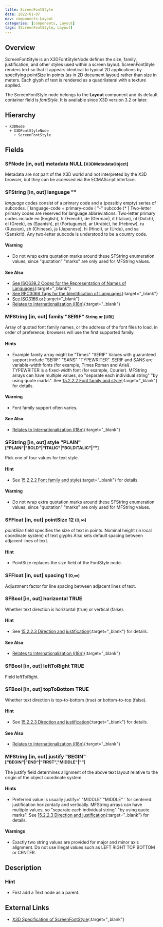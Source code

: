```yaml
---
title: ScreenFontStyle
date: 2022-01-07
nav: components-Layout
categories: [components, Layout]
tags: [ScreenFontStyle, Layout]
---
```

<style>
.post h3 {
  word-spacing: 0.2em;
}
</style>

## Overview

ScreenFontStyle is an X3DFontStyleNode defines the size, family, justification, and other styles used within a screen layout. ScreenFontStyle renders text so that it appears identical to typical 2D applications by specifying pointSize in points (as in 2D document layout) rather than size in meters. Each glyph of text is rendered as a quadrilateral with a texture applied.

The ScreenFontStyle node belongs to the **Layout** component and its default container field is *fontStyle.* It is available since X3D version 3.2 or later.

## Hierarchy

```
+ X3DNode
  + X3DFontStyleNode
    + ScreenFontStyle
```

## Fields

### SFNode [in, out] **metadata** NULL <small>[X3DMetadataObject]</small>

Metadata are not part of the X3D world and not interpreted by the X3D browser, but they can be accessed via the ECMAScript interface.

### SFString [in, out] **language** ""

*language* codes consist of a primary code and a (possibly empty) series of subcodes. [ language-code = primary-code ( "-" subcode )\* ] Two-letter primary codes are reserved for language abbreviations. Two-letter primary codes include en (English), fr (French), de (German), it (Italian), nl (Dutch), el (Greek), es (Spanish), pt (Portuguese), ar (Arabic), he (Hebrew), ru (Russian), zh (Chinese), ja (Japanese), hi (Hindi), ur (Urdu), and sa (Sanskrit). Any two-letter subcode is understood to be a country code.

#### Warning

- Do not wrap extra quotation marks around these SFString enumeration values, since "quotation" "marks" are only used for MFString values.

#### See Also

- [See ISO639.2 Codes for the Representation of Names of Languages](https://www.loc.gov/standards/iso639-2/php/code_list.php){:target="_blank"}
- [See RFC3066 Tags for the Identification of Languages](https://tools.ietf.org/html/rfc3066){:target="_blank"}
- [See ISO3166 or](http://xml.coverpages.org/languageIdentifiers.html){:target="_blank"}
- [Relates to Internationalization (i18n)](https://www.w3.org/standards/webdesign/i18n){:target="_blank"}

### MFString [in, out] **family** "SERIF" <small>String or [URI]</small>

Array of quoted font family names, or the address of the font files to load, in order of preference; browsers will use the first supported family.

#### Hints

- Example family array might be "Times" "SERIF" Values with guaranteed support include "SERIF" "SANS" "TYPEWRITER". SERIF and SANS are variable-width fonts (for example, Times Roman and Arial). TYPEWRITER is a fixed-width font (for example, Courier). MFString arrays can have multiple values, so "separate each individual string" "by using quote marks". See [15.2.2.2 Font family and style](https://www.web3d.org/files/specifications/19775-1/V3.3/Part01/components/text.html#Fontfamilyandstyle){:target="_blank"} for details.

#### Warning

- Font family support often varies.

#### See Also

- [Relates to Internationalization (i18n)](https://www.w3.org/standards/webdesign/i18n){:target="_blank"}

### SFString [in, out] **style** "PLAIN" <small>["PLAIN"|"BOLD"|"ITALIC"|"BOLDITALIC"|""]</small>

Pick one of four values for text style.

#### Hint

- See [15.2.2.2 Font family and style](https://www.web3d.org/files/specifications/19775-1/V3.3/Part01/components/text.html#Fontfamilyandstyle){:target="_blank"} for details.

#### Warning

- Do not wrap extra quotation marks around these SFString enumeration values, since "quotation" "marks" are only used for MFString values.

### SFFloat [in, out] **pointSize** 12 <small>(0,∞)</small>

*pointSize* field specifies the size of text in points. Nominal height (in local coordinate system) of text glyphs Also sets default spacing between adjacent lines of text.

#### Hint

- PointSize replaces the size field of the FontStyle node.

### SFFloat [in, out] **spacing** 1 <small>[0,∞)</small>

Adjustment factor for line spacing between adjacent lines of text.

### SFBool [in, out] **horizontal** TRUE

Whether text direction is horizontal (true) or vertical (false).

#### Hint

- See [15.2.2.3 Direction and justification](https://www.web3d.org/files/specifications/19775-1/V3.3/Part01/components/text.html#Directionandjustification){:target="_blank"} for details.

#### See Also

- [Relates to Internationalization (i18n)](https://www.w3.org/standards/webdesign/i18n){:target="_blank"}

### SFBool [in, out] **leftToRight** TRUE

Field leftToRight.

### SFBool [in, out] **topToBottom** TRUE

Whether text direction is top-to-bottom (true) or bottom-to-top (false).

#### Hint

- See [15.2.2.3 Direction and justification](https://www.web3d.org/files/specifications/19775-1/V3.3/Part01/components/text.html#Directionandjustification){:target="_blank"} for details.

#### See Also

- [Relates to Internationalization (i18n)](https://www.w3.org/standards/webdesign/i18n){:target="_blank"}

### MFString [in, out] **justify** "BEGIN" <small>["BEGIN"|"END"|"FIRST","MIDDLE"|""]</small>

The justify field determines alignment of the above text layout relative to the origin of the object coordinate system.

#### Hints

- Preferred value is usually justify=' "MIDDLE" "MIDDLE" ' for centered justification horizontally and vertically. MFString arrays can have multiple values, so "separate each individual string" "by using quote marks". See [15.2.2.3 Direction and justification](https://www.web3d.org/files/specifications/19775-1/V3.3/Part01/components/text.html#Directionandjustification){:target="_blank"} for details.

#### Warnings

- Exactly two string values are provided for major and minor axis alignment. Do not use illegal values such as LEFT RIGHT TOP BOTTOM or CENTER.

## Description

### Hint

- First add a Text node as a parent.

## External Links

- [X3D Specification of ScreenFontStyle](https://www.web3d.org/documents/specifications/19775-1/V4.0/Part01/components/layout.html#ScreenFontStyle){:target="_blank"}

